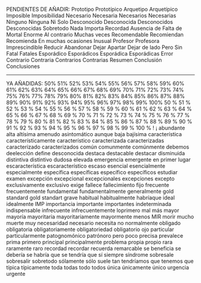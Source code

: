 PENDIENTES DE AÑADIR:
Prototipo
Prototípico
Arquetipo
Arquetípico
Imposible
Imposibilidad
Necesario
Necesaria
Necesarios
Necesarias
Ninguno
Ninguna
Ni
Solo
Desconocido
Desconocida
Desconocidos
Desconocidas
Sobretodo
Nada
Importa
Recordad
Ausencia de
Falta de
Mortal
Enorme
Al contrario
Muchas veces
Recomendable
Recomiendan
Recomienda
En muchas ocasiones
Inusual
Profesor
Profesora
Imprescindible
Reducir
Abandonar
Dejar
Apartar
Dejar de lado
Pero
Sin
Fatal
Fatales
Esporádico
Esporádicos
Esporádica
Esporádicas
Error
Contrario
Contraria
Contrarios
Contrarias
Resumen
Conclusión
Conclusiones

- - - - - - - - - - - - - - - - - - - - - - - - - - - - - - - - - - - - - - - - - - - - - - - - - - - - - - - - - - - - - - - - - - 


YA AÑADIDAS:
50%
51%
52%
53%
54%
55%
56%
57%
58%
59%
60%
61%
62%
63%
64%
65%
66%
67%
68%
69%
70%
71%
72%
73%
74%
75%
76%
77%
78%
79%
80%
81%
82%
83%
84%
85%
86%
87%
88%
89%
90%
91%
92%
93%
94%
95%
96%
97%
98%
99%
100%
50 %
51 %
52 %
53 %
54 %
55 %
56 %
57 %
58 %
59 %
60 %
61 %
62 %
63 %
64 %
65 %
66 %
67 %
68 %
69 %
70 %
71 %
72 %
73 %
74 %
75 %
76 %
77 %
78 %
79 %
80 %
81 %
82 %
83 %
84 %
85 %
86 %
87 %
88 %
89 %
90 %
91 %
92 %
93 %
94 %
95 %
96 %
97 %
98 %
99 %
100 %
!
¡
abundante
alta
altísima
amenudo
asintomático
aunque
baja
bajísima
característica
característicamente
característico
caracterizada
caracterizadas
caracterizado
caracterizados
común
comunmente
comúnmente
debemos
deelección
define
desconocida
destaca
destacable
destacar
disminuida
distintiva
distintivo
dudosa
elevada
emergencia
emergente
en primer lugar
escaracterística
escaracterístico
escaso
esencial
esencialmente
especialmente
específica
específicas
específico
específicos
estudiar
examen
excepción
excepcional
excepcionales
excepciones
excepto
exclusivamente
exclusivo
exige
fallece
fallecimiento
fijo
frecuente
frecuentemente
fundamental
fundamentalmente
generalmente
gold standard
gold standart
grave
habitual
habitualmente
habríaque
ideal
idealmente
IMP
importancia
importante
importantes
indeterminada
indispensable
infrecuente
infrecuentemente
loprimero
mal
más
mayor
mayoría
mayoritaria
mayoritariamente
mayormente
menos
MIR
morir
mucho
muerte
muy
necesaridad
necesario
necesita
no
normalmente
obligado
obligatoria
obligatoriamente
obligatoriedad
obligatorio
ojo
particular
particularmente
patognomónico
patrónoro
pero
poco
precisa
prevalece
prima
primero
principal
principalmente
problema
propia
propio
rara
raramente
raro
recordad
recordar
recuerda
remarcable
se beneficia
se debería
se habría que
se tendría que
sí
siempre
síndrome
sobresale
sobresalir
sobretodo
sólamente
sólo
suele
tan
tendríamos que
tenemos que
típica
típicamente
toda
todas
todo
todos
única
únicamente
único
urgencia
urgente

